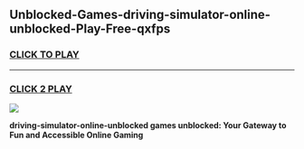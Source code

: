 
## Unblocked-Games-driving-simulator-online-unblocked-Play-Free-qxfps
<h3>
<a href="https://premium76.site?title=driving-simulator-online-unblocked&ref=18A1">CLICK TO PLAY</a></h3>
<hr>

<h3>
<a href="https://premium76.site?title=driving-simulator-online-unblocked&ref=18A1">CLICK 2 PLAY</a>
  
</h3>

<a href="https://premium76.site?title=driving-simulator-online-unblocked&ref=18A1"><img src="https://clearcache.store/games.png"></a>


**driving-simulator-online-unblocked games unblocked: Your Gateway to Fun and Accessible Online Gaming**
